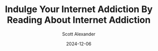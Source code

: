---
layout: podcast
title: "Indulge Your Internet Addiction By Reading About Internet Addiction"
author: Scott Alexander
description: https://www.astralcodexten.com/p/indulge-your-internet-addiction-by
date: 2024-12-06
length: 2068279
duration: 517
guid: indulge-your-internet-addiction-by
---